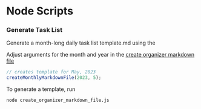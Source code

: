 # Node Scripts

### Generate Task List

Generate a month-long daily task list template.md using the

Adjust arguments for the month and year in the [create organizer markdown file](create_organizer_markdown_file.js)

```js
// creates template for May, 2023
createMonthlyMarkdownFile(2023, 5);
```

To generate a template, run

```
node create_organizer_markdown_file.js
```

